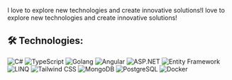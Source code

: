 
I love to explore new technologies and create innovative solutions!I love to explore new technologies and create innovative solutions!

## 🛠️ Technologies:

<p align="start">
  <img src="https://img.shields.io/badge/C%23-239120?style=flat&logo=c-sharp&logoColor=white" alt="C#" />
  <img src="https://img.shields.io/badge/TypeScript-3178C6?style=flat&logo=typescript&logoColor=white" alt="TypeScript" />
  <img src="https://img.shields.io/badge/Go-00ADD8?style=flat&logo=go&logoColor=white" alt="Golang" />
  <img src="https://img.shields.io/badge/Angular-DD0031?style=flat&logo=angular&logoColor=white" alt="Angular" />
  <img src="https://img.shields.io/badge/ASP.NET-512BD4?style=flat&logo=dotnet&logoColor=white" alt="ASP.NET" />
  <img src="https://img.shields.io/badge/Entity_Framework-68217A?style=flat&logo=.net&logoColor=white" alt="Entity Framework" />
  <img src="https://img.shields.io/badge/LINQ-512BD4?style=flat&logo=dotnet&logoColor=white" alt="LINQ" />
  <img src="https://img.shields.io/badge/Tailwind_CSS-06B6D4?style=flat&logo=tailwind-css&logoColor=white" alt="Tailwind CSS" />
  <img src="https://img.shields.io/badge/MongoDB-47A248?style=flat&logo=mongodb&logoColor=white" alt="MongoDB" />
  <img src="https://img.shields.io/badge/PostgreSQL-4169E1?style=flat&logo=postgresql&logoColor=white" alt="PostgreSQL" />
  <img src="https://img.shields.io/badge/Docker-2496ED?style=flat&logo=docker&logoColor=white" alt="Docker" />
</p>









